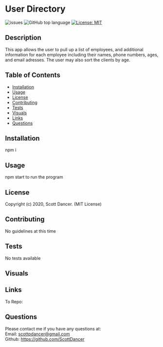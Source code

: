 # User Directory

![issues](https://img.shields.io/github/issues/ScottDancer/burger-app)
![GitHub top language](https://img.shields.io/github/languages/top/ScottDancer/burger-app)
[![License: MIT](https://img.shields.io/badge/License-MIT-yellow.svg)](https://opensource.org/licenses/MIT)
  
## Description 
This app allows the user to pull up a list of employees, and additional information for each employee including their names, phone numbers, ages, and email adresses.  The user may also sort the clients by age. 


## Table of Contents 
* [Installation](#Installation)
* [Usage](#Usage)
* [License](#License)
* [Contributing](#Contributing)
* [Tests](#Tests)
* [Visuals](#Visuals)
* [Links](#Links)
* [Questions](#Questions)

## Installation

npm i
## Usage

npm start to run the program

## License
Copyright (c) 2020, Scott Dancer. (MIT License)

## Contributing 
No guidelines at this time 

## Tests
No tests available 

## Visuals

## Links
To Repo: 

 

## Questions 
Please contact me if you have any questions at:
<br>Email: scottpdancer@gmail.com
<br>Github: https://github.com/ScottDancer
